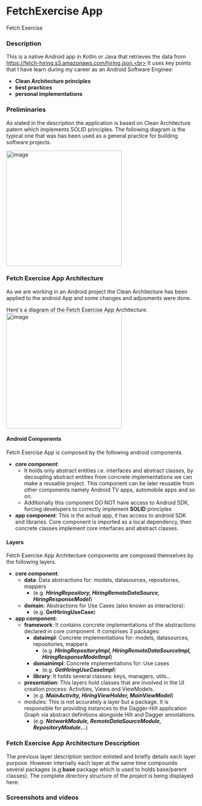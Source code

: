 # FetchExercise App 
Fetch Exercise

### Description 
This is a native Android app in Kotlin or Java that retrieves the data from https://fetch-hiring.s3.amazonaws.com/hiring.json.<br>
It uses key points that I have learn during my career as an Android Software Enginee: 
- **Clean Architecture principles**
- **best practices** 
- **personal implementations**

### Preliminaries

As stated in the description the application is based on Clean Architecture patern which implements SOLID principles. The following diagram is the typical one that was has been used as a general practice for building software projects.

  <img width="306" alt="image" src="https://github.com/javarmgar/FetchExercise/assets/21993768/b175bb3e-707b-4ed9-98ef-7e2ecbf5418f">


### Fetch Exercise App Architecture

As we are working in an Android project the Clean Architecture has been applied to the android App and some changes and adjusments were done.

Here's a diagram of the Fetch Exercise App Architecture.<br>
  <img width="306" alt="image" src="https://github.com/javarmgar/FetchExercise/assets/21993768/b175bb3e-707b-4ed9-98ef-7e2ecbf5418f">

#### Android Components
Fetch Exercise App is composed by the following android components.
- **core component**:
  - It holds only abstract entities i.e. interfaces and abstract classes, by decoupling abstract entities from concrete implementations we can make a reusable project. This component can be later reusable from other components namely Android TV apps, automobile apps and so on.
  - Additionally this component DO NOT have access to Android SDK, forcing developers to correctly implement **SOLID** principles
- **app component**: This is the actual app, it has access to android SDK and libraries. Core component is imported as a local dependency, then concrete classes implement core interfaces and abstract classes.


#### Layers
Fetch Exercise App Architecture components are composed themselves by the following layers.
- **core component**:
  - **data**: Data abstractions for: models, datasources, repositories, mappers <br>
      - (e.g. **_HiringRepository, HiringRemoteDataSource, HiringResponseModel_**)
  - **domain**: Abstractions for Use Cases (also known as interactors):<br>
      - (e.g. **GetHiringUseCase**)
- **app component**:
  - **framework**: It contains concrete implementations of the abstractions declared in core component. It comprises 3 packages:
    - **dataimpl**: Concrete implementations for: models, datasources, repositories, mappers <br>
      - (e.g. **_HiringRepositoryImpl, HiringRemoteDataSourceImpl, HiringResponseModelImpl_**)
    - **domainimpl**: Concrete implementations for: Use cases <br>
      - (e.g. **_GetHiringUseCaseImpl_**)
    - **library**: It holds several classes: keys, managers, utils...
  - **presentation**: This layers hold classes that are involved in the UI creation process: Activities, Views and ViewModels.
    - (e.g. **_MainActivity, HiringViewHolder, MainViewModel_**)
  - modules: This is not accurately a layer but a package. It is responsible for providing instances to the Dagger-Hilt application Graph via abstract definitions alongside Hilt and Dagger annotations.
    - (e.g. **_NetworkModule, RemoteDataSourceModule, RepositoryModule..._**)

  
### Fetch Exercise App Architecture Description
The previous layer description section enlisted and briefly details each layer purpose. However internally each layer at the same time compounds several packages (e.g **base** package which is used to holds base/parent classes). The complete directory structure of the project is being displayed here:

### Screenshots and videos 
